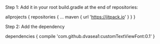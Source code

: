 Step 1:
Add it in your root build.gradle at the end of repositories:

allprojects {
		repositories {
			...
			maven { url 'https://jitpack.io' }
		}
	}
    
Step 2:
Add the dependency

dependencies {
	        compile 'com.github.dvasea1:customTextViewFont:0.1'
	}
